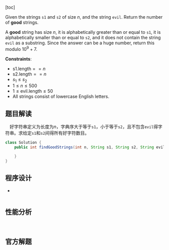 [toc]

Given the strings `s1` and `s2` of size $n$, and the string `evil`. Return the number of **good** strings.

A **good** string has size $n$, it is alphabetically greater than or equal to `s1`, it is alphabetically smaller than or equal to `s2`, and it does not contain the string `evil` as a substring. Since the answer can be a huge number, return this modulo $10^9 + 7$.



**Constraints**:

* $\text{s1.length} == n$
* $\text{s2.length} == n$
* $s_1 \le s_2$
* $1 \le n \le 500$
* $1 \le \text{evil.length} \le 50$
* All strings consist of lowercase English letters.



## 题目解读

&emsp;好字符串定义为长度为$n$，字典序大于等于`s1`，小于等于`s2`，且不包含`evil`得字符串。求给定`s1`和`s2`间得所有好字符数目。

```java
class Solution {
    public int findGoodStrings(int n, String s1, String s2, String evil) {

    }
}
```

## 程序设计

* 

```java

```

## 性能分析

&emsp;



## 官方解题

&emsp;